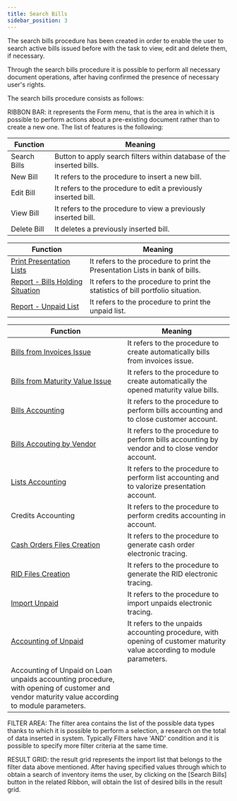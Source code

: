 ```yaml
---
title: Search Bills
sidebar_position: 3
---
```


The search bills procedure has been created in order to enable the user to search active bills issued before with the task to view, edit and delete them, if necessary.

Through the search bills procedure it is possible to perform all necessary document operations, after having confirmed the presence of necessary user's rights.

The search bills procedure consists as follows:

RIBBON BAR: it represents the Form menu, that is the area in which it is possible to perform actions about a pre-existing document rather than to create a new one. The list of features is the following:



| Function | Meaning |
| --- | --- |
| Search Bills | Button to apply search filters within database of the inserted bills. |
| New Bill | It refers to the procedure to insert a new bill. |
| Edit Bill | It refers to the procedure to edit a previously inserted bill. |
| View Bill | It refers to the procedure to view a previously inserted bill. |
| Delete Bill | It deletes a previously inserted bill. |



| Function | Meaning |
| --- | --- |
|  [Print Presentation Lists](/docs/treasury/bills-holding/reports/print-presentation-lists)  | It refers to the procedure to print the Presentation Lists in bank of bills. |
|  [Report - Bills Holding Situation](/docs/treasury/bills-holding/reports/bill-holding-situation)  | It refers to the procedure to print the statistics of bill portfolio situation. |
|  [Report - Unpaid List](/docs/treasury/bills-holding/reports/print-unpaid-list)  | It refers to the procedure to print the unpaid list. |



| Function | Meaning |
| --- | --- |
|  [Bills from Invoices Issue](/docs/treasury/bills-holding/procedures/bills-acquisition-from-invoices/acquisition)  | It refers to the procedure to create automatically bills from invoices issue. |
|  [Bills from Maturity Value Issue](/docs/treasury/bills-holding/procedures/bills-acquisition-from-maturity-values/bills-acquisition-from-maturity-values-intro)  | It refers to the procedure to create automatically the opened maturity value bills. |
|  [Bills Accounting](/docs/treasury/bills-holding/accounting/bills-accounting/accounting)  | It refers to the procedure to perform bills accounting and to close customer account. |
|  [Bills Accouting by Vendor](/docs/treasury/bills-holding/accounting/bills-accounting-by-vendor/accounting)  | It refers to the procedure to perform bills accounting by vendor and to close vendor account. |
|  [Lists Accounting](/docs/treasury/bills-holding/accounting/lists-accounting/accounting)  | It refers to the procedure to perform list accounting and to valorize presentation account. |
| Credits Accounting  | It refers to the procedure to perform credits accounting in account. |
|  [Cash Orders Files Creation](/docs/treasury/bills-holding/cash-order-rid-lcr/cash-order-rid-lcr-creation/rid-file-creation)  | It refers to the procedure to generate cash order electronic tracing. |
|  [RID Files Creation](/docs/treasury/bills-holding/cash-order-rid-lcr/cash-order-rid-lcr-creation/rid-file-creation)  | It refers to the procedure to generate the RID electronic tracing. |
|  [Import Unpaid](/docs/treasury/bills-holding/procedures/import-unpaids)  | It refers to the procedure to import unpaids electronic tracing. |
|  [Accounting of Unpaid](/docs/treasury/bills-holding/accounting/unpaid-accounting/unpaids)  | It refers to the unpaids accounting procedure, with opening of customer maturity value according to module parameters. |
|  Accounting of Unpaid on Loan unpaids accounting procedure, with opening of customer and vendor maturity value according to module parameters. |

FILTER AREA: The filter area contains the list of the possible data types thanks to which it is possible to perform a selection, a research on the total of data inserted in system. Typically Filters have 'AND' condition and it is possible to specify more filter criteria at the same time.

RESULT GRID: the result grid represents the import list that belongs to the filter data above mentioned. After having specified values through which to obtain a search of inventory items the user, by clicking on the [Search Bills] button in the related Ribbon, will obtain the list of desired bills in the result grid.






